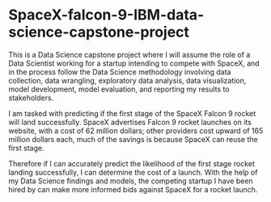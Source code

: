 # SpaceX-falcon-9-IBM-data-science-capstone-project
This is a Data Science capstone project where I will assume the role of a Data Scientist working for a startup intending to compete with SpaceX, and in the process follow the Data Science methodology involving data collection, data wrangling, exploratory data analysis, data visualization, model development, model evaluation, and reporting my results to stakeholders.

I am tasked with predicting if the first stage of the SpaceX Falcon 9 rocket will land successfully. SpaceX advertises Falcon 9 rocket launches on its website, with a cost of 62 million dollars; other providers cost upward of 165 million dollars each, much of the savings is because SpaceX can reuse the first stage.

Therefore if I can accurately predict the likelihood of the first stage rocket landing successfully, I can determine the cost of a launch. With the help of my Data Science findings and models, the competing startup I have been hired by can make more informed bids against SpaceX for a rocket launch.
